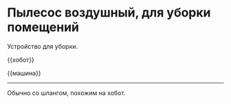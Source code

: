 # Пылесос воздушный, для уборки помещений

Устройство для уборки.

{{хобот}}

{{машина}}

---

Обычно со шлангом, похожим на хобот.